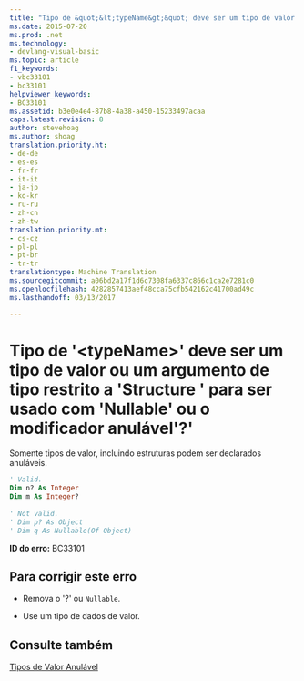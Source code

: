 ```yaml
---
title: "Tipo de &quot;&lt;typeName&gt;&quot; deve ser um tipo de valor ou um argumento de tipo restrito a &quot;Structure &quot; para ser usado com &quot;Nullable&quot; ou o modificador anulável&quot;?&quot; | Documentos do Microsoft"
ms.date: 2015-07-20
ms.prod: .net
ms.technology:
- devlang-visual-basic
ms.topic: article
f1_keywords:
- vbc33101
- bc33101
helpviewer_keywords:
- BC33101
ms.assetid: b3e0e4e4-87b8-4a38-a450-15233497acaa
caps.latest.revision: 8
author: stevehoag
ms.author: shoag
translation.priority.ht:
- de-de
- es-es
- fr-fr
- it-it
- ja-jp
- ko-kr
- ru-ru
- zh-cn
- zh-tw
translation.priority.mt:
- cs-cz
- pl-pl
- pt-br
- tr-tr
translationtype: Machine Translation
ms.sourcegitcommit: a06bd2a17f1d6c7308fa6337c866c1ca2e7281c0
ms.openlocfilehash: 4282857413aef48cca75cfb542162c41700ad49c
ms.lasthandoff: 03/13/2017

---
```

# <a name="type-39lttypenamegt39-must-be-a-value-type-or-a-type-argument-constrained-to-39structure39-in-order-to-be-used-with-39nullable39-or-nullable-modifier-3939"></a>Tipo de '&lt;typeName&gt;' deve ser um tipo de valor ou um argumento de tipo restrito a 'Structure ' para ser usado com 'Nullable' ou o modificador anulável'?'
Somente tipos de valor, incluindo estruturas podem ser declarados anuláveis.  
  
```vb  
' Valid.  
Dim n? As Integer  
Dim m As Integer?  
  
' Not valid.  
' Dim p? As Object  
' Dim q As Nullable(Of Object)  
```  
  
 **ID do erro:** BC33101  
  
## <a name="to-correct-this-error"></a>Para corrigir este erro  
  
-   Remova o '?' ou `Nullable`.  
  
-   Use um tipo de dados de valor.  
  
## <a name="see-also"></a>Consulte também  
 [Tipos de Valor Anulável](../../visual-basic/programming-guide/language-features/data-types/nullable-value-types.md)
